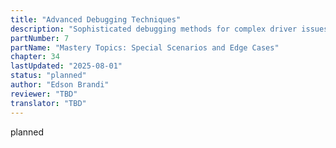 ```yaml
---
title: "Advanced Debugging Techniques"
description: "Sophisticated debugging methods for complex driver issues"
partNumber: 7
partName: "Mastery Topics: Special Scenarios and Edge Cases"
chapter: 34
lastUpdated: "2025-08-01"
status: "planned"
author: "Edson Brandi"
reviewer: "TBD"
translator: "TBD"
---
```


planned
